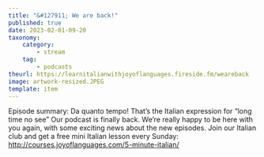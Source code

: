 ```yaml
---
title: "&#127911; We are back!"
published: true
date: 2023-02-01-09-20
taxonomy:
    category:
        - stream
    tag:
        - podcasts
theurl: https://learnitalianwithjoyoflanguages.fireside.fm/weareback
image: artwork-resized.JPEG
template: item
---
```


Episode summary: Da quanto tempo! That&rsquo;s the Italian expression for &ldquo;long time no see&rdquo; Our podcast is finally back. We&rsquo;re really happy to be here with you again, with some exciting news about the new episodes. Join our Italian club and get a free mini Italian lesson every Sunday: http://courses.joyoflanguages.com/5-minute-italian/
